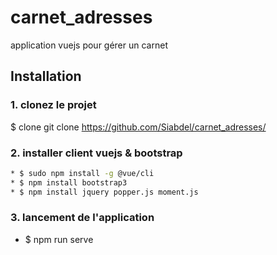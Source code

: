 # carnet_adresses
application vuejs pour gérer un carnet 


## Installation

### 1. clonez le projet 

$ clone git clone https://github.com/Siabdel/carnet_adresses/

### 2. installer client vuejs & bootstrap

```sh
* $ sudo npm install -g @vue/cli
* $ npm install bootstrap3
* $ npm install jquery popper.js moment.js
``` 

### 3. lancement de l'application 

* $ npm run serve
